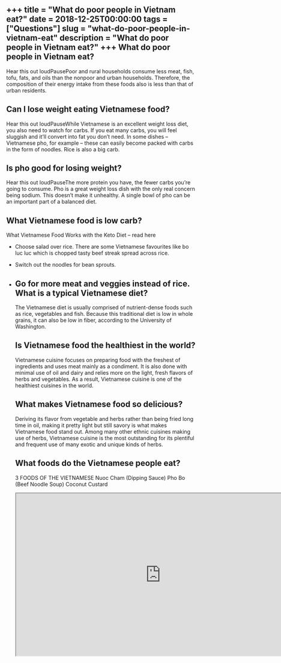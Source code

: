 +++
title = "What do poor people in Vietnam eat?"
date = 2018-12-25T00:00:00
tags = ["Questions"]
slug = "what-do-poor-people-in-vietnam-eat"
description = "What do poor people in Vietnam eat?"
+++
What do poor people in Vietnam eat?
-----------------------------------

Hear this out loudPausePoor and rural households consume less meat, fish, tofu, fats, and oils than the nonpoor and urban households. Therefore, the composition of their energy intake from these foods also is less than that of urban residents.

Can I lose weight eating Vietnamese food?
-----------------------------------------

Hear this out loudPauseWhile Vietnamese is an excellent weight loss diet, you also need to watch for carbs. If you eat many carbs, you will feel sluggish and it’ll convert into fat you don’t need. In some dishes – Vietnamese pho, for example – these can easily become packed with carbs in the form of noodles. Rice is also a big carb.

Is pho good for losing weight?
------------------------------

Hear this out loudPauseThe more protein you have, the fewer carbs you’re going to consume. Pho is a great weight loss dish with the only real concern being sodium. This doesn’t make it unhealthy. A single bowl of pho can be an important part of a balanced diet.

What Vietnamese food is low carb?
---------------------------------

What Vietnamese Food Works with the Keto Diet – read here

- Choose salad over rice. There are some Vietnamese favourites like bo luc luc which is chopped tasty beef streak spread across rice.
- Switch out the noodles for bean sprouts.
- Go for more meat and veggies instead of rice. What is a typical Vietnamese diet?
    ----------------------------------
    
    The Vietnamese diet is usually comprised of nutrient-dense foods such as rice, vegetables and fish. Because this traditional diet is low in whole grains, it can also be low in fiber, according to the University of Washington.
    
    Is Vietnamese food the healthiest in the world?
    -----------------------------------------------
    
     Vietnamese cuisine focuses on preparing food with the freshest of ingredients and uses meat mainly as a condiment. It is also done with minimal use of oil and dairy and relies more on the light, fresh flavors of herbs and vegetables. As a result, Vietnamese cuisine is one of the healthiest cuisines in the world.
    
    What makes Vietnamese food so delicious?
    ----------------------------------------
    
    Deriving its flavor from vegetable and herbs rather than being fried long time in oil, making it pretty light but still savory is what makes Vietnamese food stand out. Among many other ethnic cuisines making use of herbs, Vietnamese cuisine is the most outstanding for its plentiful and frequent use of many exotic and unique kinds of herbs.
    
    What foods do the Vietnamese people eat?
    ----------------------------------------
    
    3 FOODS OF THE VIETNAMESE Nuoc Cham (Dipping Sauce) Pho Bo (Beef Noodle Soup) Coconut Custard
    
    <iframe allow="accelerometer; autoplay; clipboard-write; encrypted-media; gyroscope; picture-in-picture" allowfullscreen="" class="__youtube_prefs__  epyt-is-override  no-lazyload" data-no-lazy="1" data-origheight="433" data-origwidth="770" data-skipgform_ajax_framebjll="" height="433" id="_ytid_40724" loading="lazy" src="https://www.youtube.com/embed/hyrsMKhaQJM?enablejsapi=1&autoplay=0&cc_load_policy=0&cc_lang_pref=&iv_load_policy=1&loop=0&modestbranding=0&rel=1&fs=1&playsinline=0&autohide=2&theme=dark&color=red&controls=1&" title="YouTube player" width="770"></iframe>